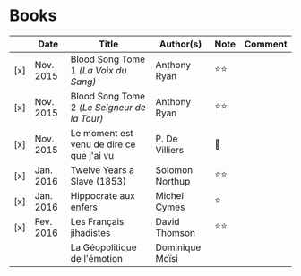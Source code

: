 # Books

|   | Date        | Title                                        | Author(s)     | Note | Comment |
|---| ---------- | --------------------------------------------- | ------------- | ---- |-------------- |
|[x]| Nov. 2015  | Blood Song Tome 1 *(La Voix du Sang)*  | Anthony Ryan | :star::star: | |
|[x]| Nov. 2015  | Blood Song Tome 2 *(Le Seigneur de la Tour)*  | Anthony Ryan | :star::star: | |
|[x]| Nov. 2015  | Le moment est venu de dire ce que j'ai vu | P. De Villiers | :shit: | |
|[x]| Jan. 2016  | Twelve Years a Slave (1853) | Solomon Northup | :star::star: | |
|[x]| Jan. 2016  | Hippocrate aux enfers | Michel Cymes | :star: | |
|[x]| Fev. 2016  | Les Français jihadistes | David Thomson | :star::star: | |
|   |   | La Géopolitique de l'émotion | Dominique Moïsi | | |


